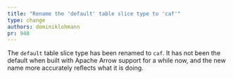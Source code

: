 ```yaml
---
title: "Rename the 'default' table slice type to 'caf'"
type: change
authors: dominiklohmann
pr: 948
---
```


The `default` table slice type has been renamed to `caf`. It has not been the
default when built with Apache Arrow support for a while now, and the new name
more accurately reflects what it is doing.
